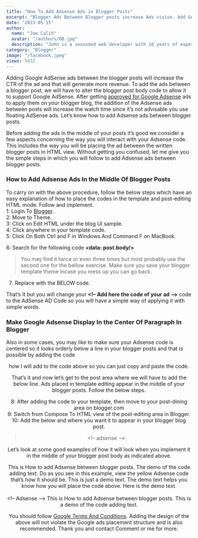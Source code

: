 ```yaml
---
title: "How To Add Adsense Ads in Blogger Posts"
excerpt: "Blogger Ads Between Blogger posts increase Ads vision. Add Google Adsense Ads Between blogger posts, Add the Code to blogger template"
date: "2023-05-15"
author:
  name: "Joe Calih"
  avatar: "/authors/08.jpg"
  description: "John is a seasoned web developer with 10 years of experience in React and Next.js."
category: "Blogger"
image: "/facebook.jpeg"
views: 5432
---
```



Adding Google AdSense ads between the blogger posts will increase the CTR of the ad and that will generate more revenue. To add the ads between a blogger post, we will have to alter the blogger post body code to allow it to support Google AdSense. After getting [approved for Google Adsense](/solve-adsense-disapproved-insufficient-content/) ads to apply them on your blogger blog, the addition of the Adsense ads between posts will increase the watch time since it’s not advisable you use floating AdSense ads. Let’s know how to add Adsense ads between blogger posts.

Before adding the ads in the middle of your posts it’s good we consider a few aspects concerning the way you will interact with your Adsense code. This includes the way you will be placing the ad between the written blogger posts in HTML view. Without getting you confused, let me give you the simple steps in which you will follow to add Adsense ads between blogger posts.

### How to Add Adsense Ads In the Middle Of Blogger Posts

To carry on with the above procedure, follow the below steps which have an easy explanation of how to place the codes in the template and post-editing HTML mode. Follow and implement.  
1: Login To [Blogger](http://blogger.com/).  
2: Move to Theme.  
3: Click on Edit HTML under the blog UI sample.  
4: Click anywhere in your template code.  
5: Click On Both Ctrl and F in Windows And Command F on MacBook.

6: Search for the following code **<data: post.body/>**

> You may find it twice or even three times but most probably use the second one for the bellow exercise. Make sure you save your blogger template theme incase you mess up you can go back.

7. Replace with the BELOW code.

> <div expr:id='”adsmiddle1″ + data:post.id’></div>  
> <b:if cond=’data:blog.pageType == “item”‘>  
> <b:if cond=’data:blog.pageType != &quot;static_page&quot;’>  
> <div style=”clear:both; margin:10px 0″>  
> <!– Add here the code of your ad –>  
> </div>  
> </b:if>  
> </b:if>  
> <div expr:id='”adsmiddle2″ + data:post.id’>  
> <data:post.body/>  
> </div>  
> <script type=”text/javascript”>  
> var obj0=document.getElementById(“adsmiddle1<data:post.id/>”);  
> var obj1=document.getElementById(“adsmiddle2<data:post.id/>”);  
> var s=obj1.innerHTML;  
> var r=s.search(/x3C!– adsense –x3E/igm);  
> if(r>0) {obj0.innerHTML=s.substr(0,r);obj1.innerHTML=s.substr(r+16);}  
> </script>

That’s It but you will change your **<!– Add here the code of your ad –>** code to the AdSense AD Code so you will have a simple way of applying it with simple words.

### Make Google Adsense Display In the Center Of Paragraph In Blogger

Also in some cases, you may like to make sure your Adsense code is centered so it looks orderly below a line in your blogger posts and that is possible by adding the code <center> how I will add to the code above so you can just copy and paste the code.

> <div expr:id='”adsmiddle1″ + data:post.id’></div>  
> <b:if cond=’data:blog.pageType == “item”‘>  
> <b:if cond=’data:blog.pageType != &quot;static_page&quot;’>  
> <div style=”clear:both; margin:10px 0″>  
> <center>  
> <!– Add here the code of your ad –>  
> </center>  
> </div>  
> </b:if>  
> </b:if>  
> <div expr:id='”adsmiddle2″ + data:post.id’>  
> <data:post.body/>  
> </div>  
> <script type=”text/javascript”>  
> var obj0=document.getElementById(“adsmiddle1<data:post.id/>”);  
> var obj1=document.getElementById(“adsmiddle2<data:post.id/>”);  
> var s=obj1.innerHTML;  
> var r=s.search(/x3C!– adsense –x3E/igm);  
> if(r>0) {obj0.innerHTML=s.substr(0,r);obj1.innerHTML=s.substr(r+16);}  
> </script>

That’s it and now let’s get to the post area where we will have to add the below line. Ads placed in template editing appear in the middle of your blogger posts. Follow the below steps.

8: After adding the code to your template, then move to your post-dining area on blogger.com  
9: Switch from Compose To HTML view of the post-editing area in Blogger.  
10: Add the below and where you want it to appear in your blogger blog post.

> <!– adsense –>

Let’s look at some good examples of how it will look when you implement it in the middle of your blogger post body as indicated above.

This is How to add Adsense between blogger posts. The demo of the code adding text. Do as you see in this example, view the yellow Adsense code that’s how it should be. This is just a demo text. The demo text helps you know how you will place the code above. Here is the demo text.<br /><br /><!– Adsense –> This is How to add Adsense between blogger posts. This is a demo of the code adding text.

You should follow [Google Terms And Conditions](https://support.google.com/adsense/answer/1354736?hl=en&ref_topic=1271508). Adding the design of the above will not violate the Google ads placement structure and is also recommended. Thank you and contact Comment or me for more.